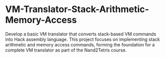 # VM-Translator-Stack-Arithmetic-Memory-Access
Develop a basic VM translator that converts stack-based VM commands into Hack assembly language. This project focuses on implementing stack arithmetic and memory access commands, forming the foundation for a complete VM translator as part of the Nand2Tetris course.
